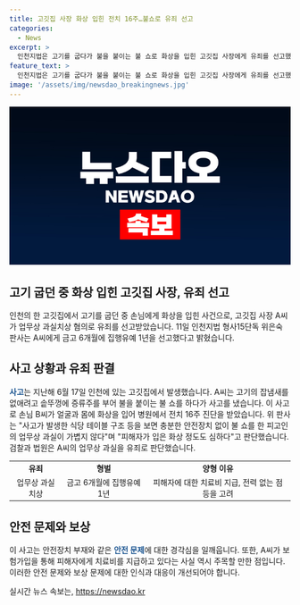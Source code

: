 ```yaml
---
title: 고깃집 사장 화상 입힌 전치 16주…불쇼로 유죄 선고
categories:
  - News
excerpt: >
  인천지법은 고기를 굽다가 불을 붙이는 불 쇼로 화상을 입힌 고깃집 사장에게 유죄를 선고했다. A씨는 손님을 다치게 한 혐의로 금고 6개월에 집행유예 1년을 선고받았다. 사고는 지난해 6월에 발생했는데, 고기의 잡냄새를 제거하기 위해 증류주를 부어 불을 붙이다가 발생한 것으로, 손님은 화상으로 인해 16주 동안 치료를 받았다. 법원은 불 쇼를 할 때 안전장치가 부족했으며, 사고의 심각성을 감안하여 A씨를 유죄로 판단했다.
feature_text: >
  인천지법은 고기를 굽다가 불을 붙이는 불 쇼로 화상을 입힌 고깃집 사장에게 유죄를 선고했다. A씨는 손님을 다치게 한 혐의로 금고 6개월에 집행유예 1년을 선고받았다. 사고는 지난해 6월에 발생했는데, 고기의 잡냄새를 제거하기 위해 증류주를 부어 불을 붙이다가 발생한 것으로, 손님은 화상으로 인해 16주 동안 치료를 받았다. 법원은 불 쇼를 할 때 안전장치가 부족했으며, 사고의 심각성을 감안하여 A씨를 유죄로 판단했다.
image: '/assets/img/newsdao_breakingnews.jpg'
---
```


<p><img src="/assets/img/newsdao_breakingnews.jpg" alt="firstkoreanews 속보" /></p>

<h2 data-ke-size="size26">고기 굽던 중 화상 입힌 고깃집 사장, 유죄 선고</h2>

<p data-ke-size="size16">인천의 한 고깃집에서 고기를 굽던 중 손님에게 화상을 입힌 사건으로, 고깃집 사장 A씨가 업무상 과실치상 혐의로 유죄를 선고받았습니다. 11일 인천지법 형사15단독 위은숙 판사는 A씨에게 금고 6개월에 집행유예 1년을 선고했다고 밝혔습니다.</p>

<h2 data-ke-size="size26">사고 상황과 유죄 판결</h2>

<p data-ke-size="size16"><b><span style="color: #1a5490;">사고</span></b>는 지난해 6월 17일 인천에 있는 고깃집에서 발생했습니다. A씨는 고기의 잡냄새를 없애려고 솥뚜껑에 증류주를 부어 불을 붙이는 불 쇼를 하다가 사고를 냈습니다. 이 사고로 손님 B씨가 얼굴과 몸에 화상을 입어 병원에서 전치 16주 진단을 받았습니다. 위 판사는 "사고가 발생한 식당 테이블 구조 등을 보면 충분한 안전장치 없이 불 쇼를 한 피고인의 업무상 과실이 가볍지 않다"며 "피해자가 입은 화상 정도도 심하다"고 판단했습니다. 검찰과 법원은 A씨의 업무상 과실을 유죄로 판단했습니다.</p>

<table>
    <tbody>
        <tr>
            <td style="text-align: center; height: 17px;"><b>유죄</b></td>
            <td style="text-align: center; height: 17px;"><b>형벌</b></td>
            <td style="text-align: center; height: 17px;"><b>양형 이유</b></td>
        </tr>
        <tr>
            <td style="text-align: center; height: 17px;">업무상 과실치상</td>
            <td style="text-align: center; height: 17px;">금고 6개월에 집행유예 1년</td>
            <td style="text-align: center; height: 17px;">피해자에 대한 치료비 지급, 전력 없는 점 등을 고려</td>
        </tr>
    </tbody>
</table>

<h2 data-ke-size="size26">안전 문제와 보상</h2>

<p data-ke-size="size16">이 사고는 안전장치 부재와 같은 <b><span style="color: #1a5490;">안전 문제</span></b>에 대한 경각심을 일깨웁니다. 또한, A씨가 보험가입을 통해 피해자에게 치료비를 지급하고 있다는 사실 역시 주목할 만한 점입니다. 이러한 안전 문제와 보상 문제에 대한 인식과 대응이 개선되어야 합니다.</p>
실시간 뉴스 속보는, <a href="https://newsdao.kr" rel="dofollow">https://newsdao.kr</a>


